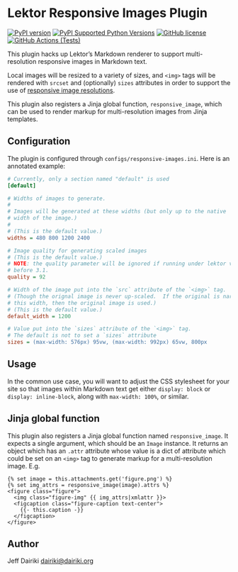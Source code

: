 # Lektor Responsive Images Plugin

[![PyPI version](https://img.shields.io/pypi/v/lektor-responsive-image.svg)](https://pypi.org/project/lektor-responsive-image/)
[![PyPI Supported Python Versions](https://img.shields.io/pypi/pyversions/lektor-responsive-image.svg)](https://pypi.python.org/pypi/lektor-responsive-image/)
[![GitHub license](https://img.shields.io/github/license/dairiki/lektor-responsive-image)](https://github.com/dairiki/lektor-responsive-image/blob/master/LICENSE)
[![GitHub Actions (Tests)](https://github.com/dairiki/lektor-responsive-image/workflows/Tests/badge.svg)](https://github.com/dairiki/lektor-responsive-image/actions)

This plugin hacks up Lektor’s Markdown renderer to support
multi-resolution responsive images in Markdown text.

Local images will be resized to a variety of sizes, and `<img>` tags
will be rendered with `srcset` and (optionally) `sizes` attributes in
order to support the use of [responsive image
resolutions][mdn-responsive-images].

This plugin also registers a Jinja global function, `responsive_image`,
which can be used to render markup for multi-resolution images from
Jinja templates.

[mdn-responsive-images]: <https://developer.mozilla.org/en-US/docs/Learn/HTML/Multimedia_and_embedding/Responsive_images>
    "MDN: Responsive Images"

## Configuration

The plugin is configured through `configs/responsive-images.ini`.
Here is an annotated example:

```ini
# Currently, only a section named "default" is used
[default]

# Widths of images to generate.
#
# Images will be generated at these widths (but only up to the native
# width of the image.)
#
# (This is the default value.)
widths = 480 800 1200 2400

# Image quality for generating scaled images
# (This is the default value.)
# NOTE: the quality parameter will be ignored if running under lektor version
# before 3.1.
quality = 92

# Width of the image put into the `src` attribute of the `<img>` tag.
# (Though the orignal image is never up-scaled.  If the original is narrower than
# this width, then the original image is used.)
# (This is the default value.)
default_width = 1200

# Value put into the `sizes` attribute of the `<img>` tag.
# The default is not to set a `sizes` attribute
sizes = (max-width: 576px) 95vw, (max-width: 992px) 65vw, 800px
```

## Usage

In the common use case, you will want to adjust the CSS stylesheet for
your site so that images within Markdown text get either `display:
block` or `display: inline-block`, along with `max-width: 100%`, or
similar.

## Jinja global function

This plugin also registers a Jinja global function named `responsive_image`.
It expects a single argument, which should be an `Image` instance.
It returns an object which has an `.attr` attribute whose value is
a dict of attribute which could be set on an `<img>` tag to generate
markup for a multi-resolution image.  E.g.

```html+jinja
{% set image = this.attachments.get('figure.png') %}
{% set img_attrs = responsive_image(image).attrs %}
<figure class="figure">
  <img class="figure-img" {{ img_attrs|xmlattr }}>
  <figcaption class="figure-caption text-center">
    {{- this.caption -}}
  </figcaption>
</figure>
```

## Author

Jeff Dairiki <dairiki@dairiki.org>










